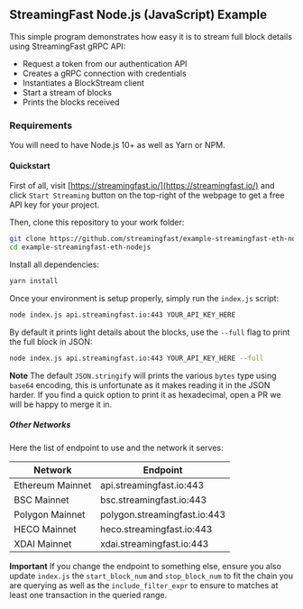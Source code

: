 ## StreamingFast Node.js (JavaScript) Example

This simple program demonstrates how easy it is to stream full block details using StreamingFast gRPC
API:

- Request a token from our authentication API
- Creates a gRPC connection with credentials
- Instantiates a BlockStream client
- Start a stream of blocks
- Prints the blocks received

### Requirements

You will need to have Node.js 10+ as well as Yarn or NPM.

#### Quickstart

First of all, visit [https://streamingfast.io/](https://streamingfast.io/) and click `Start Streaming` button on the top-right of the webpage to get a free API key for your project.

Then, clone this repository to your work folder:

```bash
git clone https://github.com/streamingfast/example-streamingfast-eth-nodejs.git
cd example-streamingfast-eth-nodejs
```

Install all dependencies:

```bash
yarn install
```

Once your environment is setup properly, simply run the `index.js` script:

```bash
node index.js api.streamingfast.io:443 YOUR_API_KEY_HERE
```

By default it prints light details about the blocks, use the `--full` flag to
print the full block in JSON:

```bash
node index.js api.streamingfast.io:443 YOUR_API_KEY_HERE --full
```

**Note** The default `JSON.stringify` will prints the various `bytes` type using `base64` encoding, this is unfortunate as it makes reading it in the JSON harder. If you find a quick option to print it as hexadecimal, open a PR we will be happy to merge it in.

##### Other Networks

Here the list of endpoint to use and the network it serves:

| Network          | Endpoint                     |
| ---------------- | ---------------------------- |
| Ethereum Mainnet | api.streamingfast.io:443     |
| BSC Mainnet      | bsc.streamingfast.io:443     |
| Polygon Mainnet  | polygon.streamingfast.io:443 |
| HECO Mainnet     | heco.streamingfast.io:443    |
| XDAI Mainnet     | xdai.streamingfast.io:443    |

**Important** If you change the endpoint to something else, ensure you also update `index.js` the `start_block_num` and `stop_block_num` to fit the chain you are querying as well as the `include_filter_expr` to ensure to matches at least one transaction in the queried range.
